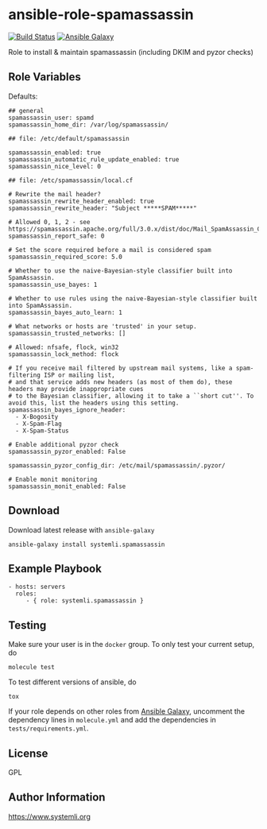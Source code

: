 ansible-role-spamassassin
=========

[![Build Status](https://travis-ci.org/systemli/spamassassin.svg?branch=master)](https://travis-ci.org/systemli/ansible-role-spamassassin) [![Ansible Galaxy](http://img.shields.io/badge/ansible--galaxy-spamassassin-blue.svg)](https://galaxy.ansible.com/systemli/spamassassin/)

Role to install & maintain spamassassin (including DKIM and pyzor checks)

Role Variables
--------------

Defaults:

    ## general
    spamassassin_user: spamd
    spamassassin_home_dir: /var/log/spamassassin/
    
    ## file: /etc/default/spamassassin
    
    spamassassin_enabled: true
    spamassassin_automatic_rule_update_enabled: true
    spamassassin_nice_level: 0
    
    ## file: /etc/spamassassin/local.cf
    
    # Rewrite the mail header?
    spamassassin_rewrite_header_enabled: true
    spamassassin_rewrite_header: "Subject *****SPAM*****"
    
    # Allowed 0, 1, 2 - see https://spamassassin.apache.org/full/3.0.x/dist/doc/Mail_SpamAssassin_Conf.html
    spamassassin_report_safe: 0
    
    # Set the score required before a mail is considered spam
    spamassassin_required_score: 5.0
    
    # Whether to use the naive-Bayesian-style classifier built into SpamAssassin.
    spamassassin_use_bayes: 1
    
    # Whether to use rules using the naive-Bayesian-style classifier built into SpamAssassin.
    spamassassin_bayes_auto_learn: 1
    
    # What networks or hosts are 'trusted' in your setup.
    spamassassin_trusted_networks: []
    
    # Allowed: nfsafe, flock, win32
    spamassassin_lock_method: flock
    
    # If you receive mail filtered by upstream mail systems, like a spam-filtering ISP or mailing list,
    # and that service adds new headers (as most of them do), these headers may provide inappropriate cues
    # to the Bayesian classifier, allowing it to take a ``short cut''. To avoid this, list the headers using this setting.
    spamassassin_bayes_ignore_header:
      - X-Bogosity
      - X-Spam-Flag
      - X-Spam-Status

    # Enable additional pyzor check
    spamassassin_pyzor_enabled: False 

    spamassassin_pyzor_config_dir: /etc/mail/spamassassin/.pyzor/
 
    # Enable monit monitoring
    spamassassin_monit_enabled: False

Download
--------

Download latest release with `ansible-galaxy`

	ansible-galaxy install systemli.spamassassin

Example Playbook
----------------

    - hosts: servers
      roles:
         - { role: systemli.spamassassin }



## Testing

Make sure your user is in the `docker` group. To only test your current setup, do

    molecule test

To test different versions of ansible, do

    tox

If your role depends on other roles from [Ansible Galaxy](https://galaxy.ansible.com/), uncomment the dependency lines in `molecule.yml` and add the dependencies in `tests/requirements.yml`.

## License

GPL

## Author Information

https://www.systemli.org
